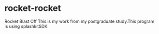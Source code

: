 # rocket-rocket
Rocket Blast Off
This is my work from my postgraduate study.This program is using splashkitSDK
